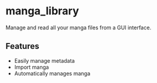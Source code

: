 # manga_library

Manage and read all your manga files from a GUI interface.

## Features
- Easily manage metadata
- Import manga
- Automatically manages manga
